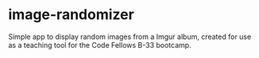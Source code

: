# image-randomizer
Simple app to display random images from a Imgur album, created for use as a teaching tool for the Code Fellows B-33 bootcamp.
